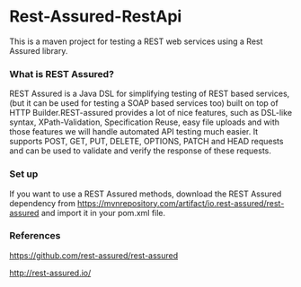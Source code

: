 # Rest-Assured-RestApi

This is a maven project for testing a REST web services using a Rest Assured library.

### What is REST Assured?

REST Assured is a Java DSL for simplifying testing of REST based services,(but it can be used for testing a SOAP based services too) built on top of HTTP Builder.REST-assured provides a lot of nice features, such as DSL-like syntax, XPath-Validation, Specification Reuse, easy file uploads and with those features we will handle automated API testing much easier. 
It supports POST, GET, PUT, DELETE, OPTIONS, PATCH and HEAD requests and can be used to validate and verify the response of these requests.

### Set up

If you want to use a REST Assured methods, download the REST Assured dependency from https://mvnrepository.com/artifact/io.rest-assured/rest-assured and import it in your pom.xml file.

### References

https://github.com/rest-assured/rest-assured

http://rest-assured.io/
